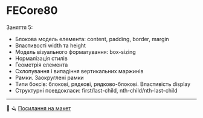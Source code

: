 # FECore80

Заняття 5:

- Блокова модель елемента: content, padding, border, margin
- Властивості width та height
- Модель візуального форматування: box-sizing
- Нормалізація стилів
- Геометрія елемента
- Схлопування і випадіння вертикальних маржинів
- Рамки. Заокруглені рамки
- Типи боксів: блокові, рядкові, рядково-блокові. Властивість display
- Структурні псевдокласи: first/last-сhild, nth-child/nth-last-child

---

💈 🪒
[Посилання на макет](https://www.figma.com/file/z6Rb84e4NKxe66QNokOWA8/Barbershop-EN?node-id=1374%3A32)
